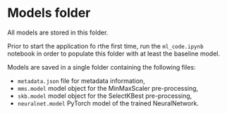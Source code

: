 # Models folder

All models are stored in this folder.

Prior to start the application fo rthe first time, run the `ml_code.ipynb` notebook in order to populate this folder with at least the baseline model.

Models are saved in a single folder containing the following files:
* `metadata.json` file for metadata information,
* `mms.model` model object for the MinMaxScaler pre-processing,
* `skb.model` model object for the SelectKBest pre-processing,
* `neuralnet.model` PyTorch model of the trained NeuralNetwork.
